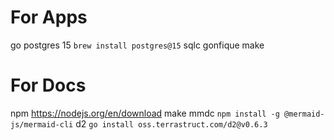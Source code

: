 # For Apps

go
postgres 15 `brew install postgres@15`
sqlc
gonfique
make

# For Docs

npm https://nodejs.org/en/download
make
mmdc `npm install -g @mermaid-js/mermaid-cli`
d2 `go install oss.terrastruct.com/d2@v0.6.3`
